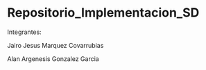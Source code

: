 # Repositorio_Implementacion_SD
Integrantes:




Jairo Jesus Marquez Covarrubias




Alan Argenesis Gonzalez Garcia
